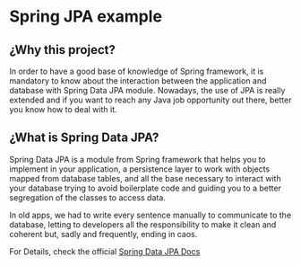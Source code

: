 # Spring JPA example

## ¿Why this project?

In order to have a good base of knowledge of Spring framework, it is mandatory to know about the interaction between the application and database with Spring Data JPA module. Nowadays, the use of JPA is really extended and if you want to reach any Java job opportunity out there, better you know how to deal with it.

## ¿What is Spring Data JPA?

Spring Data JPA is a module from Spring framework that helps you to implement in your application, a persistence layer to work with objects mapped from database tables, and all the base necessary to interact with your database trying to avoid boilerplate code and guiding you to a better segregation of the classes to access data.

In old apps, we had to write every sentence manually to communicate to the database, letting to developers all the responsibility to make it clean and coherent but, sadly and frequently, ending in caos.

For Details, check the official [Spring Data JPA Docs](https://docs.spring.io/spring-data/jpa/docs/current/reference/html/#preface)

